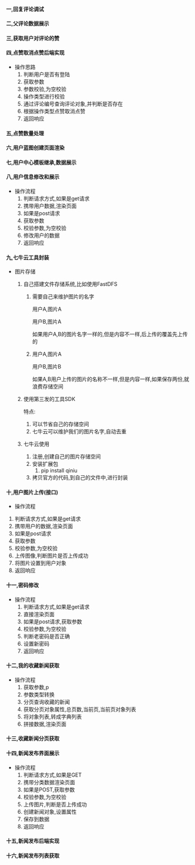 #### 一,回复评论调试



#### 二,父评论数据展示



#### 三,获取用户对评论的赞



#### 四,点赞取消点赞后端实现

- 操作思路
  1. 判断用户是否有登陆
  2. 获取参数
  3. 参数校验,为空校验
  4. 操作类型进行校验
  5. 通过评论编号查询评论对象,并判断是否存在
  6. 根据操作类型点赞取消点赞
  7. 返回响应



#### 五,点赞数量处理



#### 六,用户蓝图创建页面渲染



#### 七,用户中心模板继承,数据展示



#### 八,用户信息修改和展示

- 操作流程
  1. 判断请求方式,如果是get请求
  2. 携带用户数据,渲染页面
  3. 如果是post请求
  4. 获取参数
  5. 校验参数,为空校验
  6. 修改用户的数据
  7. 返回响应



#### 九,七牛云工具封装

- 图片存储

  1. 自己搭建文件存储系统,比如使用FastDFS

     1. 需要自己来维护图片的名字

        用户A,图片A

        用户B,图片A

        如果用户A,B的图片名字一样的,但是内容不一样,后上传的覆盖先上传的

     2. 用户A,图片A

        用户B,图片B

        如果A,B用户上传的图片的名称不一样,但是内容一样,如果保存两份,就浪费存储空间

  2. 使用第三发的工具SDK

     特点:

      	1. 可以节省自己的存储空间
     	2. 七牛云可以维护我们的图片名字,自动去重

  3. 七牛云使用

     1. 注册,创建自己的图片存储空间
     2. 安装扩展包
        1. pip install qiniu
     3. 拷贝官方的代码,到自己的文件中,进行封装



#### 十,用户图片上传(接口)

-  操作流程	
  1. 判断请求方式,如果是get请求
  2. 携带用户的数据,渲染页面
  3. 如果是post请求
  4. 获取参数
  5. 校验参数,为空校验
  6. 上传图像,判断图片是否上传成功
  7. 将图片设置到用户对象
  8. 返回响应



#### 十一,密码修改

- 操作流程
  1. 判断请求方式,如果是get请求
  2. 直接渲染页面
  3. 如果是post请求,获取参数
  4. 校验参数,为空校验
  5. 判断老密码是否正确
  6. 设置新密码
  7. 返回响应



#### 十二,我的收藏新闻获取

- 操作流程
  1. 获取参数,p
  2. 参数类型转换
  3. 分页查询收藏的新闻
  4. 获取分页对象属性,总页数,当前页,当前页对象列表
  5. 将对象列表,转成字典列表
  6. 拼接数据,渲染页面



#### 十三,收藏新闻分页获取



#### 十四,新闻发布界面展示

- 操作流程
  1. 判断请求方式,如果是GET
  2. 携带分类数据渲染页面
  3. 如果是POST,获取参数
  4. 校验参数,为空校验
  5. 上传图片,判断是否上传成功
  6. 创建新闻对象,设置属性
  7. 保存到数据
  8. 返回响应



#### 十五,新闻发布后端实现



#### 十六,新闻发布列表获取

